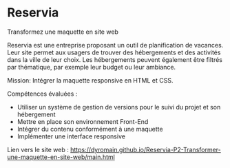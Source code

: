 # Reservia

Transformez une maquette en site web

Reservia est une entreprise proposant un outil de planification de vacances. 
Leur site permet aux usagers de trouver des hébergements et des activités dans la ville de leur choix. 
Les hébergements peuvent également être filtrés par thématique, par exemple leur budget ou leur ambiance.

Mission: Intégrer la maquette responsive en HTML et CSS. 

Compétences évaluées :
- Utiliser un système de gestion de versions pour le suivi du projet et son hébergement
- Mettre en place son environnement Front-End
- Intégrer du contenu conformément à une maquette
- Implémenter une interface responsive

Lien vers le site web : https://dyromain.github.io/Reservia-P2-Transformer-une-maquette-en-site-web/main.html
